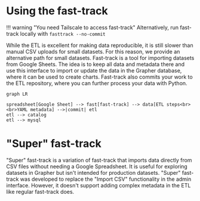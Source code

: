 # Using the fast-track

!!! warning "You need Tailscale to access fast-track"
    Alternatively, run fast-track locally with `fasttrack --no-commit`

While the ETL is excellent for making data reproducible, it is still slower than manual CSV uploads for small datasets. For this reason, we provide an alternative path for small datasets. Fast-track is a tool for importing datasets from Google Sheets. The idea is to keep all data and metadata there and use this interface to import or update the data in the Grapher database, where it can be used to create charts. Fast-track also commits your work to the ETL repository, where you can further process your data with Python.

```mermaid
graph LR

spreadsheet[Google Sheet] --> fast[fast-track] --> data[ETL steps<br><br>YAML metadata] -->|commit| etl
etl --> catalog
etl --> mysql
```


# "Super" fast-track

"Super" fast-track is a variation of fast-track that imports data directly from CSV files without needing a Google Spreadsheet. It is useful for exploring datasets in Grapher but isn't intended for production datasets. "Super" fast-track was developed to replace the "Import CSV" functionality in the admin interface. However, it doesn't support adding complex metadata in the ETL like regular fast-track does.
